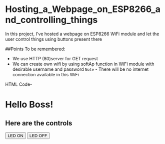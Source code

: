 # Hosting_a_Webpage_on_ESP8266_and_controlling_things
In this project, I've hosted a webpage on ESP8266 WiFi module and let the user control things using buttons present there

##Points To be remembered:  

- We use HTTP (80)server for GET request
- We can create own wifi by using softAp function in WiFi module with desirable username and password
  `Note` -  There will be no internet connection available in this WiFi


HTML Code-

<!DOCTYPE HTML>
<html>
  <h1>Hello Boss!</h1>
  <h2>Here are the controls</h2>
  <a href=\"/ledon\"\"><button>LED  ON</button></a>
  <a href=\"/ledoff\"\"><button>LED  OFF</button></a><br/>    
</html>
